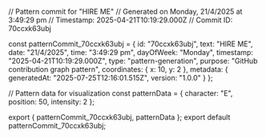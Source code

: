 // Pattern commit for "HIRE ME"
// Generated on Monday, 21/4/2025 at 3:49:29 pm
// Timestamp: 2025-04-21T10:19:29.000Z
// Commit ID: 70ccxk63ubj

const patternCommit_70ccxk63ubj = {
  id: "70ccxk63ubj",
  text: "HIRE ME",
  date: "21/4/2025",
  time: "3:49:29 pm",
  dayOfWeek: "Monday",
  timestamp: "2025-04-21T10:19:29.000Z",
  type: "pattern-generation",
  purpose: "GitHub contribution graph pattern",
  coordinates: {
    x: 10,
    y: 2
  },
  metadata: {
    generatedAt: "2025-07-25T12:16:01.515Z",
    version: "1.0.0"
  }
};

// Pattern data for visualization
const patternData = {
  character: "E",
  position: 50,
  intensity: 2
};

export { patternCommit_70ccxk63ubj, patternData };
export default patternCommit_70ccxk63ubj;
